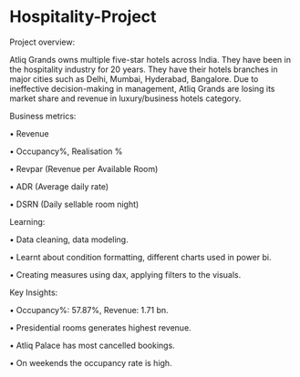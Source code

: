 # Hospitality-Project
Project overview:

Atliq Grands owns multiple five-star hotels across India. They have been in the hospitality industry for 20 years. They have their hotels branches in major cities such as Delhi, Mumbai, Hyderabad, Bangalore. Due to ineffective decision-making in management, Atliq Grands are losing its market share and revenue in luxury/business hotels category. 

Business metrics:

•	Revenue

•	Occupancy%, Realisation %

•	Revpar (Revenue per Available Room)

•	ADR (Average daily rate)

•	DSRN (Daily sellable room night)

Learning:

•	Data cleaning, data modeling.

•	Learnt about condition formatting, different charts used in power bi.

•	Creating measures using dax, applying filters to the visuals.

Key Insights:

•	Occupancy%: 57.87%, Revenue: 1.71 bn.

•	Presidential rooms generates highest revenue.

•	Atliq Palace has most cancelled bookings.

•	On weekends the occupancy rate is high.

